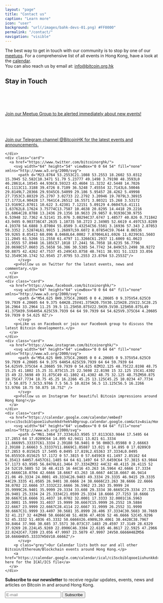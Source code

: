 ```yaml
---
layout: "page"
title: "Contact us"
caption: "Learn more"
icon: "user"
background: "url(/images/bahk-devs-01.png) #FF0000"
permalink: "/contact/"
navigation: "visible"
---
```


<div class="contact">
  <div class="text">
    <div>The best way to get in touch with our community is to stop by one of our <a href="/meetups">meetups</a>. For a comprehensive list of all events in Hong Kong, have a look at the <a href="/calendar">calendar</a>.</div>
    <div>You can also reach us by email at: <a href="mailto:info@bitcoin.org.hk">info@bitcoin.org.hk</a></div>
  </div>

  <h2>Stay in Touch</h2>

  <div class="social-links">
    <div class="card">
      <a href="http://www.meetup.com/Bitcoin-HK/">
        <svg width="64" height="54" viewBox="0 0 64 54" fill="none" xmlns="http://www.w3.org/2000/svg">
          <path d="M30.2772 5.91686C27.2265 6.0982 23.1625 0.314198 16.3012 3.06353C9.73317 5.69553 9.20783 10.6689 2.0665 33.9249C0.397168 39.3649 -1.45883 43.4609 1.80783 47.6689C4.55183 51.2049 9.45317 52.0075 13.4532 50.0022C14.4878 49.4849 15.2638 48.1862 16.3012 46.6315C17.1438 44.9409 27.4292 18.1169 27.4292 18.1062C28.6292 15.6982 33.2798 15.9675 32.6052 20.6982C32.6052 22.2475 25.3572 39.5435 25.3572 40.4075C24.4852 46.5169 32.5065 47.1195 34.9332 41.4449C35.1918 41.1862 36.2265 38.8529 38.2985 34.7035C48.4612 14.3382 44.6318 22.2715 47.6158 16.2902C48.6505 14.9942 49.6852 14.2155 50.4638 14.2155C51.7572 14.2155 52.5332 15.2529 52.2745 17.0689C52.2745 19.1542 44.6158 32.8289 42.4398 39.3702C41.3492 44.8342 44.1865 49.7089 48.9092 52.3355C50.3758 53.3142 59.2878 54.9729 62.1092 52.8529C65.0505 51.8715 64.2238 47.6235 61.8505 47.1489C59.2692 45.8555 57.9998 46.9542 54.6025 45.5942C47.1332 42.5995 63.8585 17.8662 62.8878 10.0662C62.1118 5.1382 59.5225 2.80487 54.3465 2.5462C51.2638 2.5462 50.9305 3.94887 49.4318 3.78353C47.9332 3.6182 44.8212 0.0608652 40.3758 0.116865C35.9305 0.172865 32.6772 5.77287 30.2772 5.91686Z" />
          </svg>
        <p>Join our Meetup Group to be alerted immediately about new events!</p>
      </a>
    </div>
    <div class="card">
	<a href="https://telegram.me/bitcoinHK">
          <svg width="64" height="54" viewBox="0 0 64 54" fill="none" xmlns="http://www.w3.org/2000/svg">
          <path d="M25.1125 35.4824L24.0538 50.3731C25.5685 50.3731 26.2245 49.7224 27.0111 48.9411L34.1125 42.1544L48.8271 52.9304C51.5258 54.4344 53.4271 53.6424 54.1551 50.4478L63.8138 5.18911L63.8165 5.18645C64.6725 1.19711 62.3738 -0.362887 59.7445 0.615779L2.97114 22.3518C-0.903526 23.8558 -0.844859 26.0158 2.31247 26.9944L16.8271 31.5091L50.5418 10.4131C52.1285 9.36245 53.5711 9.94378 52.3845 10.9944L25.1125 35.4824Z"/>
        </svg>
	<br>Join our Telegram channel @BitcoinHK for the latest events and announcements.</a>
      
    </div>
    <div class="card">
      <a href="https://www.twitter.com/bitcoinorghk/">
        <svg width="64" height="54" viewBox="0 0 64 54" fill="none" xmlns="http://www.w3.org/2000/svg">
          <path d="M23.8764 53.2553C21.1088 53.2553 18.2602 53.0312 15.3945 52.582C10.3471 51.79 5.23777 49.1498 3.79198 48.3593L0 46.2861L4.10545 44.936C8.59323 43.4604 11.3232 42.5448 14.7026 41.1113C11.3188 39.4726 8.7109 36.5248 7.45554 32.7143L6.50046 29.8149L7.28366 29.9345C6.54099 29.186 5.95457 28.4262 5.49998 27.7353C3.88329 25.2797 3.02733 22.2792 3.20946 19.7079L3.38915 17.1772L4.90428 17.7641C4.26512 16.5571 3.80321 15.268 3.53172 13.9169C2.87011 10.622 3.42381 7.12151 5.09129 4.06047L6.41111 1.63762L8.17624 3.75774C13.7587 10.4638 20.8295 14.4418 29.2216 15.6064C28.8788 13.2436 29.1356 10.9633 29.9857 8.91936C30.9755 6.53948 32.7362 4.52141 35.076 3.08294C37.6747 1.48577 40.826 0.711842 43.9495 0.903736C47.2635 1.10735 50.2723 2.34905 52.6619 4.497C53.8289 4.19378 54.6888 3.87004 55.8509 3.43254C56.5501 3.16936 57.343 2.87053 58.3352 2.52874L61.9915 1.26897L59.6072 8.07854C59.7644 8.06536 59.9265 8.05413 60.096 8.0468L64.0002 7.87004L61.6926 11.0239C61.5603 11.2045 61.5266 11.2558 61.4797 11.3266C61.2937 11.6069 61.0623 11.9555 57.8948 16.185C57.1018 17.2441 56.7058 18.6235 56.7796 20.0698C57.0603 25.5658 56.386 30.5385 54.7742 34.849C53.2498 38.9272 50.8875 42.4262 47.7537 45.249C43.8758 48.7411 38.931 51.1323 33.056 52.3549C30.1742 52.9545 27.0795 53.2553 23.8764 53.2553Z"/>
          </svg>
        <p>Follow us on Twitter for the latest events, news and commentary.</p>
      </a>
    </div>
    <div class="card">
      <a href="https://www.facebook.com/bitcoinorghk/">
        <svg width="64" height="64" viewBox="0 0 64 64" fill="none" xmlns="http://www.w3.org/2000/svg">
          <path d="M54.625 0H9.375C4.20605 0 0 4.20605 0 9.375V54.625C0 59.7939 4.20605 64 9.375 64H28.25V41.375H20.75V30.125H28.25V22.5C28.25 16.2964 33.2964 11.25 39.5 11.25H50.875V22.5H39.5V30.125H50.875L49 41.375H39.5V64H54.625C59.7939 64 64 59.7939 64 54.625V9.375C64 4.20605 59.7939 0 54.625 0Z"/>
          </svg>          
        <p>Like us on Facebook or join our Facebook group to discuss the latest Bitcoin developments.</p>
      </a>
    </div>
    <div class="card">
      <a href="https://www.instagram.com/bitcoinorghk/">
        <svg width="64" height="64" viewBox="0 0 64 64" fill="none" xmlns="http://www.w3.org/2000/svg">
          <path d="M54.625 0H9.375C4.20605 0 0 4.20605 0 9.375V54.625C0 59.7939 4.20605 64 9.375 64H54.625C59.7939 64 64 59.7939 64 54.625V9.375C64 4.20605 59.7939 0 54.625 0ZM32.125 48.75C22.8198 48.75 15.25 41.1802 15.25 31.875C15.25 22.5698 22.8198 15 32.125 15C41.4302 15 49 22.5698 49 31.875C49 41.1802 41.4302 48.75 32.125 48.75ZM50.875 18.75C47.7734 18.75 45.25 16.2266 45.25 13.125C45.25 10.0234 47.7734 7.5 50.875 7.5C53.9766 7.5 56.5 10.0234 56.5 13.125C56.5 16.2266 53.9766 18.75 50.875 18.75Z" />
          </svg>
        <p>Follow us on Instagram for beautiful Bitcoin impressions around Hong Kong!</p>
      </a>
    </div>
    <div class="card">
      <a href="https://calendar.google.com/calendar/embed?src=ci5scbiblqooe1iuhunkkdrhek%40group.calendar.google.com&ctz=Asia/Hong_Kong">
        <svg width="64" height="64" viewBox="0 0 64 64" fill="none" xmlns="http://www.w3.org/2000/svg">
          <path d="M61.3464 37.3334L63.9505 17.8113C63.9844 17.5495 64 17.2853 64 17.0209C64 14.895 62.9411 13.021 61.3334 11.8669V5.33337C61.3334 2.39188 58.9401 0 56 0H8C5.05988 0 2.66663 2.39188 2.66663 5.33337V11.8669C1.05887 13.021 0 14.895 0 17.0209C0 17.2853 0.015625 17.5495 0.0495 17.819L2.65363 37.3334L0.0495 56.8555C0.015625 57.1172 0 57.3815 0 57.6459C0 61.1497 2.85162 64 6.35413 64H57.6457C61.1485 64 64 61.1497 64 57.6459C64 57.3815 63.9844 57.1173 63.9505 56.8478L61.3464 37.3334ZM32 44C32 48.4115 28.4115 52 24 52C19.5885 52 16 48.4115 16 44C16 43.263 16.5964 42.6666 17.3334 42.6666C18.0704 42.6666 18.6667 43.263 18.6667 44C18.6667 46.9414 21.06 49.3334 24.0001 49.3334C26.9403 49.3334 29.3335 46.9415 29.3335 44C29.3335 41.0585 26.9401 38.6666 24 38.6666C23.263 38.6666 22.6666 38.0702 22.6666 37.3332C22.6666 36.5962 23.263 35.9999 24 35.9999C26.9401 35.9999 29.3334 33.608 29.3334 30.6665C29.3334 27.725 26.9401 25.3334 24 25.3334C21.0599 25.3334 18.6666 27.7253 18.6666 30.6667C18.6666 31.4037 18.0702 32.0001 17.3333 32.0001C16.5963 32.0001 15.9999 31.4037 15.9999 30.6667C15.9999 26.2552 19.5884 22.6667 23.9999 22.6667C28.4114 22.6667 31.9999 26.2552 31.9999 30.6667C31.9999 33.4497 30.5681 35.8999 28.406 37.3334C30.5683 38.7669 32 41.217 32 44ZM48 50.6666C48 51.4036 47.4036 52 46.6666 52C45.9296 52 45.3332 51.4036 45.3332 50.6666V26.4909L39.4061 30.4428C38.7967 30.8464 37.966 30.685 37.5571 30.073C37.1483 29.4597 37.3149 28.6329 37.9269 28.224L45.9269 22.8906C46.3384 22.6185 46.8617 22.5925 47.2966 22.8242C47.7289 23.056 47.9997 23.5079 47.9997 24V50.6666H48ZM56 10.6666H8V5.33337H56V10.6666Z"/>
          </svg>
        <p class="grey">Our Calendar lists both our and all other Bitcoin/Ethereum/Blockchain events around Hong Kong.</p>
        <a href="https://calendar.google.com/calendar/ical/ci5scbiblqooe1iuhunkkdrhek%40group.calendar.google.com/public/basic.ics">Click here for the ICAl/ICS file</a>
      </a>
    </div>

  </div>
  
  <form class="form-sub" action="https://tinyletter.com/bitcoinhk" method="post" target="popupwindow" onsubmit="window.open('https://tinyletter.com/bitcoinhk', 'popupwindow', 'scrollbars=yes,width=800,height=600');return true"> 
    <p><label for="tlemail"><b>Subscribe to our newsletter</b> to receive regular updates, events, news and articles on Bitcoin in and around Hong Kong.</label></p>
    <input type="text" placeholder="E-mail" name="email" id="tlemail" />
    <input type="hidden" value="1" name="embed"/>
    <input type="submit" value="Subscribe" />
  </form>
</div>
